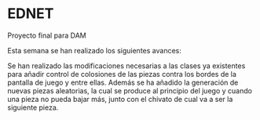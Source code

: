# EDNET
Proyecto final para DAM

Esta semana se han realizado los siguientes avances:

 Se han realizado las modificaciones necesarias a las clases ya existentes para añadir control de colosiones de las piezas contra los bordes de la pantalla de juego y entre ellas. Además se ha añadido la generación de nuevas piezas aleatorias, la cual se produce al principio del juego y cuando una pieza no pueda bajar más, junto con el chivato de cual va a ser la siguiente pieza.
